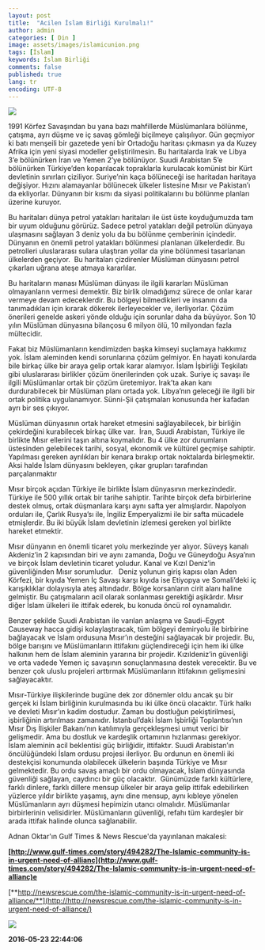 ```yaml
---
layout: post
title:  "Acilen İslam Birliği Kurulmalı!"
author: admin
categories: [ Din ]
image: assets/images/islamicunion.png
tags: [İslam]
keywords: İslam Birliği
comments: false
published: true
lang: tr
encoding: UTF-8
---
```



![](//g.fmanager.net/Image/gulf_times_adnan_oktar_islamic_community_urgent_need_of_alliance.jpg)

1991 Körfez Savaşından bu yana bazı mahfillerde Müslümanlara bölünme, çatışma, ayrı düşme ve iç savaş gömleği biçilmeye çalışılıyor. Gün geçmiyor ki batı menşeili bir gazetede yeni bir Ortadoğu haritası çıkmasın ya da Kuzey Afrika için yeni siyasi modeller geliştirilmesin. Bu haritalarda Irak ve Libya 3’e bölünürken İran ve Yemen 2’ye bölünüyor. Suudi Arabistan 5’e bölünürken Türkiye’den koparılacak topraklarla kurulacak komünist bir Kürt devletinin sınırları çiziliyor. Suriye’nin kaça bölüneceği ise haritadan haritaya değişiyor. Hızını alamayanlar bölünecek ülkeler listesine Mısır ve Pakistan’ı da ekliyorlar. Dünyanın bir kısmı da siyasi politikalarını bu bölünme planları üzerine kuruyor.

Bu haritaları dünya petrol yatakları haritaları ile üst üste koyduğumuzda tam bir uyum olduğunu görürüz. Sadece petrol yatakları değil petrolün dünyaya ulaşmasını sağlayan 3 deniz yolu da bu bölünme çemberinin içindedir. Dünyanın en önemli petrol yatakları bölünmesi planlanan ülkelerdedir. Bu petrolleri uluslararası sulara ulaştıran yollar da yine bölünmesi tasarlanan ülkelerden geçiyor.  Bu haritaları çizdirenler Müslüman dünyasını petrol çıkarları uğrana ateşe atmaya kararlılar.

Bu haritaların manası Müslüman dünyası ile ilgili kararları Müslüman olmayanların vermesi demektir. Biz birlik olmadığımız sürece de onlar karar vermeye devam edeceklerdir. Bu bölgeyi bilmedikleri ve insanını da tanımadıkları için kırarak dökerek ilerleyecekler ve, ilerliyorlar. Çözüm önerileri genelde askeri yönde olduğu için sorunlar daha da büyüyor. Son 10 yılın Müslüman dünyasına bilançosu 6 milyon ölü, 10 milyondan fazla mültecidir.

Fakat biz Müslümanların kendimizden başka kimseyi suçlamaya hakkımız yok. İslam aleminden kendi sorunlarına çözüm gelmiyor. En hayati konularda bile birkaç ülke bir araya gelip ortak karar alamıyor. İslam İşbirliği Teşkilatı gibi uluslararası birlikler çözüm önerilerinden çok uzak. Suriye iç savaşı ile ilgili Müslümanlar ortak bir çözüm üretemiyor. Irak’ta akan kanı durdurabilecek bir Müslüman planı ortada yok. Libya’nın geleceği ile ilgili bir ortak politika uygulanamıyor. Sünni-Şii çatışmaları konusunda her kafadan ayrı bir ses çıkıyor.

Müslüman dünyasının ortak hareket etmesini sağlayabilecek, bir birliğin çekirdeğini kurabilecek birkaç ülke var.  İran, Suudi Arabistan, Türkiye ile birlikte Mısır ellerini taşın altına koymalıdır. Bu 4 ülke zor durumların üstesinden gelebilecek tarihi, sosyal, ekonomik ve kültürel geçmişe sahiptir. Yapılması gereken ayrılıkları bir kenara bırakıp ortak noktalarda birleşmektir. Aksi halde İslam dünyasını bekleyen, çıkar grupları tarafından parçalanmaktır

Mısır birçok açıdan Türkiye ile birlikte İslam dünyasının merkezindedir. Türkiye ile 500 yıllık ortak bir tarihe sahiptir. Tarihte birçok defa birbirlerine destek olmuş, ortak düşmanlara karşı aynı safta yer almışlardır. Napolyon orduları ile, Çarlık Rusya’sı ile, İngiliz Emperyalizmi ile bir safta mücadele etmişlerdir. Bu iki büyük İslam devletinin izlemesi gereken yol birlikte hareket etmektir.

Mısır dünyanın en önemli ticaret yolu merkezinde yer alıyor. Süveyş kanalı Akdeniz’in 2 kapısından biri ve aynı zamanda, Doğu ve Güneydoğu Asya’nın ve birçok İslam devletinin ticaret yoludur. Kanal ve Kızıl Deniz’in güvenliğinden Mısır sorumludur.   Deniz yolunun giriş kapısı olan Aden Körfezi, bir kıyıda Yemen İç Savaşı karşı kıyıda ise Etiyopya ve Somali’deki iç karışıklıklar dolayısıyla ateş altındadır. Bölge korsanların cirit alanı haline gelmiştir. Bu çatışmaların acil olarak sonlanması gerektiği aşikârdır. Mısır diğer İslam ülkeleri ile ittifak ederek, bu konuda öncü rol oynamalıdır.  

Benzer şekilde Suudi Arabistan ile varılan anlaşma ve Saudi–Egypt Causeway hacca gidişi kolaylaştıracak, tüm bölgeyi demiryolu ile birbirine bağlayacak ve İslam ordusuna Mısır’ın desteğini sağlayacak bir projedir. Bu, bölge barışını ve Müslümanların ittifakını güçlendireceği için hem iki ülke halkının hem de İslam aleminin yararına bir projedir. Kızıldeniz’in güvenliği ve orta vadede Yemen iç savaşının sonuçlanmasına destek verecektir. Bu ve benzer çok uluslu projeleri arttırmak Müslümanların ittifakının gelişmesini sağlayacaktır.

Mısır-Türkiye ilişkilerinde bugüne dek zor dönemler oldu ancak şu bir gerçek ki İslam birliğinin kurulmasında bu iki ülke öncü olacaktır. Türk halkı ve devleti Mısır’ın kadim dostudur. Zaman bu dostluğun pekiştirilmesi, işbirliğinin artırılması zamanıdır. İstanbul’daki İslam İşbirliği Toplantısı’nın Mısır Dış İlişkiler Bakanı’nın katılımıyla gerçekleşmesi umut verici bir gelişmedir. Ama bu dostluk ve kardeşlik ortamının hızlanması gerekiyor. İslam aleminin acil beklentisi güç birliğidir, ittifaktır. Suudi Arabistan’ın öncülüğündeki İslam ordusu projesi ilerliyor. Bu ordunun en önemli iki destekçisi konumunda olabilecek ülkelerin başında Türkiye ve Mısır gelmektedir. Bu ordu savaş amaçlı bir ordu olmayacak, İslam dünyasında güvenliği sağlayan, caydırıcı bir güç olacaktır.  Günümüzde farklı kültürlere, farklı dinlere, farklı dillere mensup ülkeler bir araya gelip ittifak edebilirken yüzlerce yıldır birlikte yaşamış, aynı dine mensup, aynı kıbleye yönelen Müslümanların ayrı düşmesi hepimizin utancı olmalıdır. Müslümanlar birbirlerinin velisidirler. Müslümanların güvenliği, refahı tüm kardeşler bir arada ittifak halinde olunca sağlanabilir.

Adnan Oktar'ın Gulf Times & News Rescue'da yayınlanan makalesi:

**[http://www.gulf-times.com/story/494282/The-Islamic-community-is-in-urgent-need-of-allianc](http://www.gulf-times.com/story/494282/The-Islamic-community-is-in-urgent-need-of-allianc)e**

[**http://newsrescue.com/the-islamic-community-is-in-urgent-need-of-alliance/**](http://http://newsrescue.com/the-islamic-community-is-in-urgent-need-of-alliance/)

**![](//g.fmanager.net/Image/news_rescue_adnan_oktar_islamic_community_urgent_need_of_alliance.jpg)**

**2016-05-23 22:44:06**
